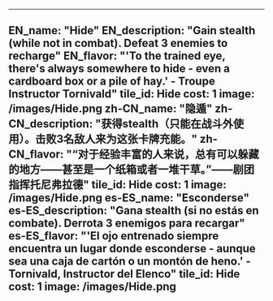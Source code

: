 ---

EN_name: "Hide"
EN_description: "Gain stealth (while not in combat). Defeat 3 enemies to recharge"
EN_flavor: "'To the trained eye, there's always somewhere to hide - even a cardboard box or a pile of hay.' - Troupe Instructor Tornivald"
tile_id: Hide
cost: 1
image: /images/Hide.png
zh-CN_name: "隐遁"
zh-CN_description: "获得stealth（只能在战斗外使用）。击败3名敌人来为这张卡牌充能。"
zh-CN_flavor: "“对于经验丰富的人来说，总有可以躲藏的地方——甚至是一个纸箱或者一堆干草。”——剧团指挥托尼弗拉德"
tile_id: Hide
cost: 1
image: /images/Hide.png
es-ES_name: "Esconderse"
es-ES_description: "Gana stealth (si no estás en combate). Derrota 3 enemigos para recargar"
es-ES_flavor: "'El ojo entrenado siempre encuentra un lugar donde esconderse - aunque sea una caja de cartón o un montón de heno.' - Tornivald, Instructor del Elenco"
tile_id: Hide
cost: 1
image: /images/Hide.png
---